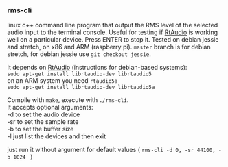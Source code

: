 
### rms-cli ###
   
linux c++ command line program that output the RMS level of the selected audio input to the terminal console. Useful for testing if [RtAudio](https://github.com/thestk/rtaudio) is working well on a particular device. Press ENTER to stop it. Tested on debian jessie and stretch, on x86 and ARM (raspberry pi). `master` branch is for debian stretch, for debian jessie use `git checkout jessie`.    
   
It depends on [RtAudio](https://github.com/thestk/rtaudio) (instructions for debian-based systems):    
`sudo apt-get install librtaudio-dev librtaudio5`   
on an ARM system you need `rtaudio5a`   
`sudo apt-get install librtaudio-dev librtaudio5a`   
   
Compile with `make`, execute with `./rms-cli`.   
It accepts optional arguments:   
-d <deviceid> to set the audio device      
-sr <samplerate> to set the sample rate      
-b <buffersize> to set the buffer size   
-l just list the devices and then exit   
   
just run it without argument for default values ( `rms-cli -d 0, -sr 44100, -b 1024 ` )   

